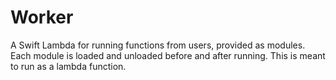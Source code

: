 # Worker

A Swift Lambda for running functions from users, provided as modules. 
Each module is loaded and unloaded before and after running. 
This is meant to run as a lambda function. 
